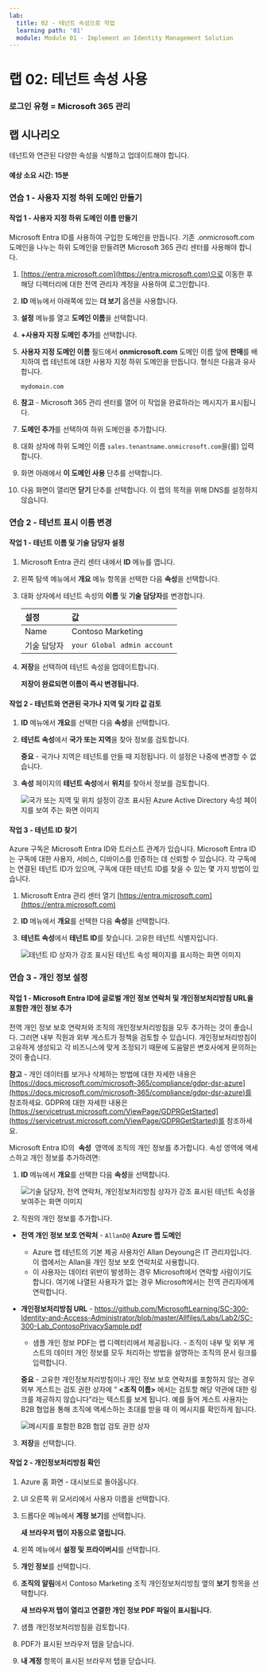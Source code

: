 ```yaml
---
lab:
  title: 02 - 테넌트 속성으로 작업
  learning path: '01'
  module: Module 01 - Implement an Identity Management Solution
---
```


# 랩 02: 테넌트 속성 사용

### 로그인 유형 = Microsoft 365 관리

## 랩 시나리오

테넌트와 연관된 다양한 속성을 식별하고 업데이트해야 합니다.

#### 예상 소요 시간: 15분

### 연습 1 - 사용자 지정 하위 도메인 만들기 

#### 작업 1 - 사용자 지정 하위 도메인 이름 만들기

Microsoft Entra ID를 사용하여 구입한 도메인을 만듭니다.  기존 .onmicrosoft.com 도메인을 나누는 하위 도메인을 만들려면 Microsoft 365 관리 센터를 사용해야 합니다.

1. [https://entra.microsoft.com](https://entra.microsoft.com)으로 이동한 후 해당 디렉터리에 대한 전역 관리자 계정을 사용하여 로그인합니다.

1. **ID** 메뉴에서 아래쪽에 있는 **더 보기** 옵션을 사용합니다.

1.  **설정** 메뉴를 열고 **도메인 이름**을 선택합니다.

1. **+사용자 지정 도메인 추가**를 선택합니다.

1. **사용자 지정 도메인 이름** 필드에서 **onmicrosoft.com** 도메인 이름 앞에 **판매**를 배치하여 랩 테넌트에 대한 사용자 지정 하위 도메인을 만듭니다.  형식은 다음과 유사합니다.

    ```
    mydomain.com
    ```

1. **참고** - Microsoft 365 관리 센터를 열어 이 작업을 완료하라는 메시지가 표시됩니다.

1. **도메인 추가**를 선택하여 하위 도메인을 추가합니다.

1. 대화 상자에 하위 도메인 이름 `sales.tenantname.onmicrosoft.com`을(를) 입력합니다.

1. 화면 아래에서 **이 도메인 사용** 단추를 선택합니다.

1. 다음 화면이 열리면 **닫기** 단추를 선택합니다.  이 랩의 목적을 위해 DNS를 설정하지 않습니다.

### 연습 2 - 테넌트 표시 이름 변경

#### 작업 1 - 테넌트 이름 및 기술 담당자 설정

1. Microsoft Entra 관리 센터 내에서 **ID** 메뉴를 엽니다.

1. 왼쪽 탐색 메뉴에서 **개요** 메뉴 항목을 선택한 다음 **속성**을 선택합니다.

1. 대화 상자에서 테넌트 속성의 **이름** 및 **기술 담당자**를 변경합니다.

    | **설정** | **값** |
    | :--- | :--- |
    | Name | Contoso Marketing |
    | 기술 담당자 | `your Global admin account` |

1. **저장**을 선택하여 테넌트 속성을 업데이트합니다.

   **저장이 완료되면 이름이 즉시 변경됩니다.**

#### 작업 2 - 테넌트와 연관된 국가나 지역 및 기타 값 검토

1. **ID** 메뉴에서 **개요**를 선택한 다음 **속성**을 선택합니다.

2. **테넌트 속성**에서 **국가 또는 지역**을 찾아 정보를 검토합니다.

    **중요** - 국가나 지역은 테넌트를 만들 때 지정됩니다. 이 설정은 나중에 변경할 수 없습니다.

3. **속성** 페이지의 **테넌트 속성**에서 **위치**를 찾아서 정보를 검토합니다.

    ![국가 또는 지역 및 위치 설정이 강조 표시된 Azure Active Directory 속성 페이지를 보여 주는 화면 이미지](./media/azure-active-directory-properties-country-location.png)

#### 작업 3 - 테넌트 ID 찾기

Azure 구독은 Microsoft Entra ID와 트러스트 관계가 있습니다. Microsoft Entra ID는 구독에 대한 사용자, 서비스, 디바이스를 인증하는 데 신뢰할 수 있습니다. 각 구독에는 연결된 테넌트 ID가 있으며, 구독에 대한 테넌트 ID를 찾을 수 있는 몇 가지 방법이 있습니다.

1. Microsoft Entra 관리 센터 열기 [https://entra.microsoft.com](https://entra.microsoft.com)

1. **ID** 메뉴에서 **개요**를 선택한 다음 **속성**을 선택합니다.

1. **테넌트 속성**에서 **테넌트 ID**를 찾습니다. 고유한 테넌트 식별자입니다.

    ![테넌트 ID 상자가 강조 표시된 테넌트 속성 페이지를 표시하는 화면 이미지](./media/portal-tenant-id.png)

### 연습 3 - 개인 정보 설정

#### 작업 1 - Microsoft Entra ID에 글로벌 개인 정보 연락처 및 개인정보처리방침 URL을 포함한 개인 정보 추가

전역 개인 정보 보호 연락처와 조직의 개인정보처리방침을 모두 추가하는 것이 좋습니다. 그러면 내부 직원과 외부 게스트가 정책을 검토할 수 있습니다. 개인정보처리방침이 고유하게 생성되고 각 비즈니스에 맞게 조정되기 때문에 도움말은 변호사에게 문의하는 것이 좋습니다.

   **참고** - 개인 데이터를 보거나 삭제하는 방법에 대한 자세한 내용은 [https://docs.microsoft.com/microsoft-365/compliance/gdpr-dsr-azure](https://docs.microsoft.com/microsoft-365/compliance/gdpr-dsr-azure)를 참조하세요. GDPR에 대한 자세한 내용은 [https://servicetrust.microsoft.com/ViewPage/GDPRGetStarted](https://servicetrust.microsoft.com/ViewPage/GDPRGetStarted)를 참조하세요.

Microsoft Entra ID의  **속성**  영역에 조직의 개인 정보를 추가합니다. 속성 영역에 액세스하고 개인 정보를 추가하려면:

1. **ID** 메뉴에서 **개요**를 선택한 다음 **속성**을 선택합니다.

    ![기술 담당자, 전역 연락처, 개인정보처리방침 상자가 강조 표시된 테넌트 속성을 보여주는 화면 이미지](./media/properties-area.png)

2. 직원의 개인 정보를 추가합니다.

- **전역 개인 정보 보호 연락처** - `AllanD@` **Azure 랩 도메인**
     - Azure 랩 테넌트의 기본 제공 사용자인 Allan Deyoung은 IT 관리자입니다. 이 랩에서는 Allan을 개인 정보 보호 연락처로 사용합니다.
     - 이 사용자는 데이터 위반이 발생하는 경우 Microsoft에서 연락할 사람이기도 합니다. 여기에 나열된 사용자가 없는 경우 Microsoft에서는 전역 관리자에게 연락합니다.

- **개인정보처리방침 URL** -  <https://github.com/MicrosoftLearning/SC-300-Identity-and-Access-Administrator/blob/master/Allfiles/Labs/Lab2/SC-300-Lab_ContosoPrivacySample.pdf>

     - 샘플 개인 정보 PDF는 랩 디렉터리에서 제공됩니다.
     \- 조직이 내부 및 외부 게스트의 데이터 개인 정보를 모두 처리하는 방법을 설명하는 조직의 문서 링크를 입력합니다.

    **중요** - 고유한 개인정보처리방침이나 개인 정보 보호 연락처를 포함하지 않는 경우 외부 게스트는 검토 권한 상자에 “ **<조직 이름\>** 에서는 검토할 해당 약관에 대한 링크를 제공하지 않습니다”라는 텍스트를 보게 됩니다. 예를 들어 게스트 사용자는 B2B 협업을 통해 조직에 액세스하는 초대를 받을 때 이 메시지를 확인하게 됩니다.

    ![메시지를 포함한 B2B 협업 검토 권한 상자](./media/active-directory-no-privacy-statement-or-contact.png)

3. **저장**을 선택합니다.

#### 작업 2 - 개인정보처리방침 확인

1. Azure 홈 화면 - 대시보드로 돌아옵니다.
2. UI 오른쪽 위 모서리에서 사용자 이름을 선택합니다.
3. 드롭다운 메뉴에서 **계정 보기**를 선택합니다.

     **새 브라우저 탭이 자동으로 열립니다.**

4. 왼쪽 메뉴에서 **설정 및 프라이버시**를 선택합니다.
5. **개인 정보**를 선택합니다.
6. **조직의 알림**에서 Contoso Marketing 조직 개인정보처리방침 옆의 **보기** 항목을 선택합니다.

     **새 브라우저 탭이 열리고 연결한 개인 정보 PDF 파일이 표시됩니다.**

7. 샘플 개인정보처리방침을 검토합니다.
8. PDF가 표시된 브라우저 탭을 닫습니다.
9. **내 계정** 항목이 표시된 브라우저 탭을 닫습니다.
